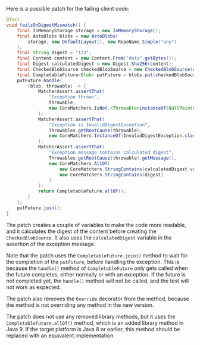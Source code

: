 Here is a possible patch for the failing client code:
```java
@Test
void failsOnDigestMismatch() {
    final InMemoryStorage storage = new InMemoryStorage();
    final AstoBlobs blobs = new AstoBlobs(
        storage, new DefaultLayout(), new RepoName.Simple("any")
    );
    final String digest = "123";
    final Content content = new Content.From("data".getBytes());
    final Digest calculatedDigest = new Digest.Sha256(content);
    final CheckedBlobSource checkedBlobSource = new CheckedBlobSource(content, calculatedDigest);
    final CompletableFuture<Blob> putFuture = blobs.put(checkedBlobSource);
    putFuture.handle(
        (blob, throwable) -> {
            MatcherAssert.assertThat(
                "Exception thrown",
                throwable,
                new CoreMatchers.IsNot.<Throwable>instanceOf(NullPointerException.class)
            );
            MatcherAssert.assertThat(
                "Exception is InvalidDigestException",
                Throwables.getRootCause(throwable),
                new CoreMatchers.InstanceOf(InvalidDigestException.class)
            );
            MatcherAssert.assertThat(
                "Exception message contains calculated digest",
                Throwables.getRootCause(throwable).getMessage(),
                new CoreMatchers.AllOf(
                    new CoreMatchers.StringContains(calculatedDigest.value()),
                    new CoreMatchers.StringContains(digest)
                )
            );
            return CompletableFuture.allOf();
        }
    );
    putFuture.join();
}
```
The patch creates a couple of variables to make the code more readable, and it calculates the digest of the content before creating the `CheckedBlobSource`. It also uses the `calculatedDigest` variable in the assertion of the exception message.

Note that the patch uses the `CompletableFuture.join()` method to wait for the completion of the `putFuture`, before handling the exception. This is because the `handle()` method of `CompletableFuture` only gets called when the future completes, either normally or with an exception. If the future is not completed yet, the `handle()` method will not be called, and the test will not work as expected.

The patch also removes the `Override` decorator from the method, because the method is not overriding any method in the new version.

The patch does not use any removed library methods, but it uses the `CompletableFuture.allOf()` method, which is an added library method in Java 9. If the target platform is Java 8 or earlier, this method should be replaced with an equivalent implementation.